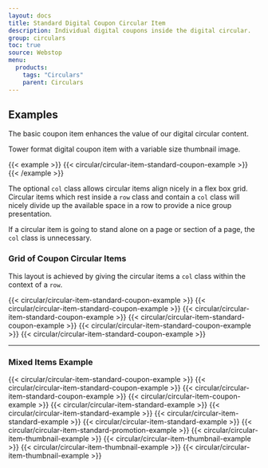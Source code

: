 ```yaml
---
layout: docs
title: Standard Digital Coupon Circular Item
description: Individual digital coupons inside the digital circular.
group: circulars
toc: true
source: Webstop
menu: 
  products:
    tags: "Circulars"
    parent: Circulars
---
```


## Examples

The basic coupon item enhances the value of our digital circular content. 

Tower format digital coupon item with a variable size thumbnail image.

{{< example >}}
{{< circular/circular-item-standard-coupon-example >}}
{{< /example >}}

The optional `col` class allows circular items align nicely in a flex box grid. 
Circular items which rest inside a `row` class and contain a `col` class will 
nicely divide up the available space in a row to provide a nice group presentation.

If a circular item is going to stand alone on a page or section of a page, the `col` 
class is unnecessary. 

### Grid of Coupon Circular Items

This layout is achieved by giving the circular items a `col` class within the context 
of a `row`.

<div class="wsg-example">
  <div class="row">
    {{< circular/circular-item-standard-coupon-example >}}
    {{< circular/circular-item-standard-coupon-example >}}
    {{< circular/circular-item-standard-coupon-example >}}
    {{< circular/circular-item-standard-coupon-example >}}
    {{< circular/circular-item-standard-coupon-example >}}
    {{< circular/circular-item-standard-coupon-example >}}
  </div>
</div>

---

### Mixed Items Example

<div class="wsg-example">
  <div class="row">
    {{< circular/circular-item-standard-coupon-example >}}
    {{< circular/circular-item-standard-coupon-example >}}
    {{< circular/circular-item-standard-coupon-example >}}
    {{< circular/circular-item-coupon-example >}}
    {{< circular/circular-item-standard-example >}}
    {{< circular/circular-item-standard-example >}}
    {{< circular/circular-item-standard-example >}}
    {{< circular/circular-item-standard-example >}}
    {{< circular/circular-item-standard-promotion-example >}}
    {{< circular/circular-item-thumbnail-example >}}
    {{< circular/circular-item-thumbnail-example >}}
    {{< circular/circular-item-thumbnail-example >}}
    {{< circular/circular-item-thumbnail-example >}}
  </div>
</div>

